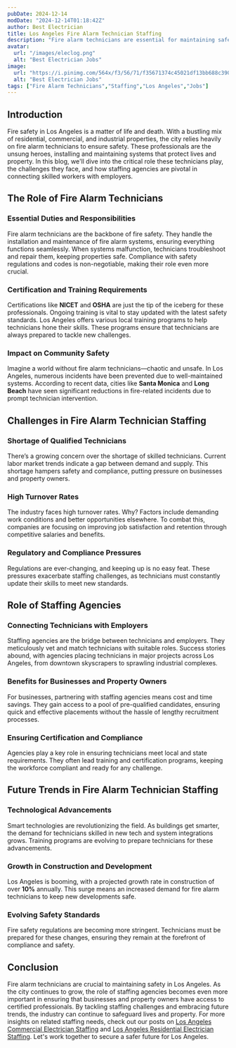 ```yaml
---
pubDate: 2024-12-14
modDate: "2024-12-14T01:18:42Z"
author: Best Electrician
title: Los Angeles Fire Alarm Technician Staffing
description: "Fire alarm technicians are essential for maintaining safety in Los Angeles’ residential, commercial, and industrial buildings. This blog explores how staffing agencies are ensuring that businesses and property owners have access to certified fire alarm technicians in this safety-critical field."
avatar:
  url: "/images/eleclog.png"
  alt: "Best Electrician Jobs"
image:
  url: "https://i.pinimg.com/564x/f3/56/71/f35671374c45021df13bb688c390a3a2.jpg"
  alt: "Best Electrician Jobs"
tags: ["Fire Alarm Technicians","Staffing","Los Angeles","Jobs"]
---
```


## Introduction

Fire safety in Los Angeles is a matter of life and death. With a bustling mix of residential, commercial, and industrial properties, the city relies heavily on fire alarm technicians to ensure safety. These professionals are the unsung heroes, installing and maintaining systems that protect lives and property. In this blog, we'll dive into the critical role these technicians play, the challenges they face, and how staffing agencies are pivotal in connecting skilled workers with employers.

## The Role of Fire Alarm Technicians

### Essential Duties and Responsibilities

Fire alarm technicians are the backbone of fire safety. They handle the installation and maintenance of fire alarm systems, ensuring everything functions seamlessly. When systems malfunction, technicians troubleshoot and repair them, keeping properties safe. Compliance with safety regulations and codes is non-negotiable, making their role even more crucial.

### Certification and Training Requirements

Certifications like **NICET** and **OSHA** are just the tip of the iceberg for these professionals. Ongoing training is vital to stay updated with the latest safety standards. Los Angeles offers various local training programs to help technicians hone their skills. These programs ensure that technicians are always prepared to tackle new challenges.

### Impact on Community Safety

Imagine a world without fire alarm technicians—chaotic and unsafe. In Los Angeles, numerous incidents have been prevented due to well-maintained systems. According to recent data, cities like **Santa Monica** and **Long Beach** have seen significant reductions in fire-related incidents due to prompt technician intervention.

## Challenges in Fire Alarm Technician Staffing

### Shortage of Qualified Technicians

There’s a growing concern over the shortage of skilled technicians. Current labor market trends indicate a gap between demand and supply. This shortage hampers safety and compliance, putting pressure on businesses and property owners.

### High Turnover Rates

The industry faces high turnover rates. Why? Factors include demanding work conditions and better opportunities elsewhere. To combat this, companies are focusing on improving job satisfaction and retention through competitive salaries and benefits.

### Regulatory and Compliance Pressures

Regulations are ever-changing, and keeping up is no easy feat. These pressures exacerbate staffing challenges, as technicians must constantly update their skills to meet new standards.

## Role of Staffing Agencies

### Connecting Technicians with Employers

Staffing agencies are the bridge between technicians and employers. They meticulously vet and match technicians with suitable roles. Success stories abound, with agencies placing technicians in major projects across Los Angeles, from downtown skyscrapers to sprawling industrial complexes.

### Benefits for Businesses and Property Owners

For businesses, partnering with staffing agencies means cost and time savings. They gain access to a pool of pre-qualified candidates, ensuring quick and effective placements without the hassle of lengthy recruitment processes.

### Ensuring Certification and Compliance

Agencies play a key role in ensuring technicians meet local and state requirements. They often lead training and certification programs, keeping the workforce compliant and ready for any challenge.

## Future Trends in Fire Alarm Technician Staffing

### Technological Advancements

Smart technologies are revolutionizing the field. As buildings get smarter, the demand for technicians skilled in new tech and system integrations grows. Training programs are evolving to prepare technicians for these advancements.

### Growth in Construction and Development

Los Angeles is booming, with a projected growth rate in construction of over **10%** annually. This surge means an increased demand for fire alarm technicians to keep new developments safe.

### Evolving Safety Standards

Fire safety regulations are becoming more stringent. Technicians must be prepared for these changes, ensuring they remain at the forefront of compliance and safety.

## Conclusion

Fire alarm technicians are crucial to maintaining safety in Los Angeles. As the city continues to grow, the role of staffing agencies becomes even more important in ensuring that businesses and property owners have access to certified professionals. By tackling staffing challenges and embracing future trends, the industry can continue to safeguard lives and property. For more insights on related staffing needs, check out our posts on [Los Angeles Commercial Electrician Staffing](/posts/los-angeles-commercial-electrician-staffing) and [Los Angeles Residential Electrician Staffing](/posts/los-angeles-residential-electrician-staffing). Let's work together to secure a safer future for Los Angeles.